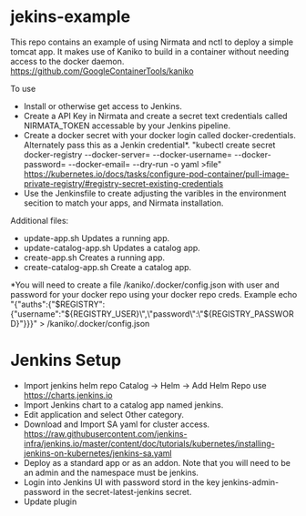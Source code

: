 # jekins-example

This repo contains an example of using Nirmata and nctl to deploy a simple tomcat app.  It makes use of Kaniko to build in a container without needing access to the docker daemon.
https://github.com/GoogleContainerTools/kaniko

To use
- Install or otherwise get access to Jenkins.
- Create a API Key in Nirmata and create a secret text credentials called NIRMATA_TOKEN accessable by your Jenkins pipeline.
- Create a docker secret with your docker login called docker-credentials. Alternately pass this as a Jenkin credential*.
"kubectl create secret docker-registry --docker-server=<your-registry-server> --docker-username=<your-name> --docker-password=<your-pword> --docker-email=<your-email> --dry-run -o yaml >file"
https://kubernetes.io/docs/tasks/configure-pod-container/pull-image-private-registry/#registry-secret-existing-credentials
- Use the Jenkinsfile to create adjusting the varibles in the environment secition to match your apps, and Nirmata installation.

Additional files:
- update-app.sh           Updates a running app.
- update-catalog-app.sh   Updates a catalog app.
- create-app.sh           Creates a running app.
- create-catalog-app.sh   Create a catalog app.


*You will need to create a file /kaniko/.docker/config.json with user and password for your docker repo using your docker repo creds.  Example
echo "{\"auths\":{\"$REGISTRY\":{\"username\":\"${REGISTRY_USER}\",\"password\":\"${REGISTRY_PASSWORD}\"}}}" > /kaniko/.docker/config.json

# Jenkins Setup
- Import jenkins helm repo Catalog -> Helm -> Add Helm Repo use https://charts.jenkins.io
- Import Jenkins chart to a catalog app named jenkins.
- Edit application and select Other category.
- Download and Import SA yaml for cluster access.
https://raw.githubusercontent.com/jenkins-infra/jenkins.io/master/content/doc/tutorials/kubernetes/installing-jenkins-on-kubernetes/jenkins-sa.yaml 
- Deploy as a standard app or as an addon.  Note that you will need to be an admin and the namespace must be jenkins.
- Login into Jenkins UI with password stord in the key jenkins-admin-password in the secret-latest-jenkins secret.
- Update plugin
